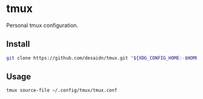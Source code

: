 # tmux

Personal tmux configuration.

## Install

```bash
git clone https://github.com/desaidn/tmux.git "${XDG_CONFIG_HOME:-$HOME/.config}"/tmux
```

## Usage

```bash
tmux source-file ~/.config/tmux/tmux.conf
```
